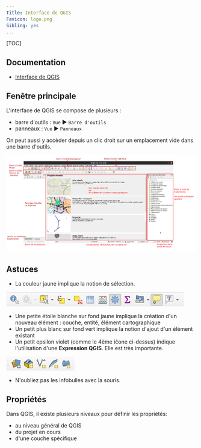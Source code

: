 ```yaml
---
Title: Interface de QGIS
Favicon: logo.png
Sibling: yes
...
```


[TOC]

## Documentation

* [Interface de QGIS](https://docs.qgis.org/3.10/fr/docs/user_manual/introduction/qgis_gui.html)

## Fenêtre principale

L'interface de QGIS se compose de plusieurs :

* barre d'outils : `Vue` ▶ `Barre d'outils`
* panneaux : `Vue` ▶ `Panneaux`

On peut aussi y accèder depuis un clic droit sur un emplacement vide dans une barre d'outils.

![Interface de QGIS](./media/interface.png)


## Astuces

* La couleur jaune implique la notion de sélection.

![Sélection](./media/vector_toolbar.png)

* Une petite étoile blanche sur fond jaune implique la création d'un nouveau élément : couche, entité, élément cartographique
* Un petit plus blanc sur fond vert implique la notion d'ajout d'un élément existant
* Un petit epsilon violet (comme le 4ème iĉone ci-dessus) indique l'utilisation d'une **Expression QGIS**. Elle est très importante.

![Sélection](./media/layer_toolbar.png)

* N'oubliez pas les infobulles avec la souris.

## Propriétés

Dans QGIS, il existe plusieurs niveaux pour définir les propriétés:

* au niveau général de QGIS
* du projet en cours
* d'une couche spécifique
